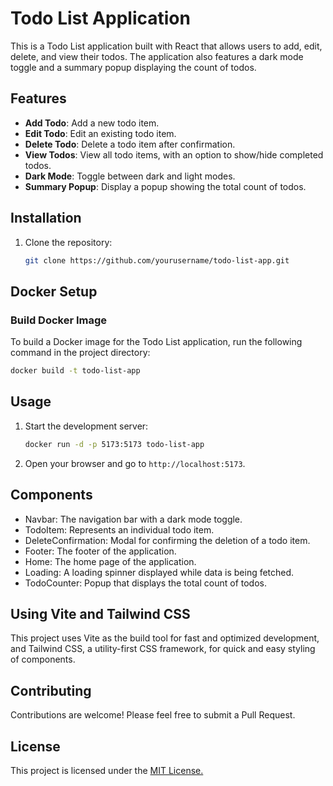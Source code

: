 # Todo List Application

This is a Todo List application built with React that allows users to add, edit, delete, and view their todos. The application also features a dark mode toggle and a summary popup displaying the count of todos.

## Features

- **Add Todo**: Add a new todo item.
- **Edit Todo**: Edit an existing todo item.
- **Delete Todo**: Delete a todo item after confirmation.
- **View Todos**: View all todo items, with an option to show/hide completed todos.
- **Dark Mode**: Toggle between dark and light modes.
- **Summary Popup**: Display a popup showing the total count of todos.

## Installation

1. Clone the repository:

   ```sh
   git clone https://github.com/yourusername/todo-list-app.git
## Docker Setup

### Build Docker Image
    
To build a Docker image for the Todo List application, run the following command in the project directory:
```sh
docker build -t todo-list-app
```
        

## Usage
1. Start the development server:
   ```sh
   docker run -d -p 5173:5173 todo-list-app
2. Open your browser and go to `http://localhost:5173`.

## Components

+ Navbar: The navigation bar with a dark mode toggle.
+ TodoItem: Represents an individual todo item.
+ DeleteConfirmation: Modal for confirming the deletion of a todo item.
+ Footer: The footer of the application.
+ Home: The home page of the application.
+ Loading: A loading spinner displayed while data is being fetched.
+ TodoCounter: Popup that displays the total count of todos.

## Using Vite and Tailwind CSS
This project uses Vite as the build tool for fast and optimized development, and Tailwind CSS, a utility-first CSS framework, for quick and easy styling of components.

## Contributing
Contributions are welcome! Please feel free to submit a Pull Request.

## License
This project is licensed under the [MIT License.](LICENSE)
